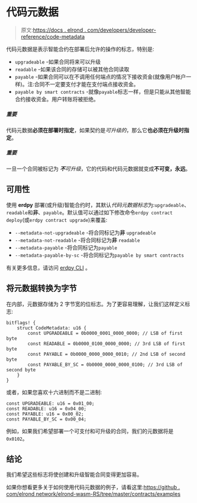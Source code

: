 # 代码元数据

> 原文:[https://docs . elrond . com/developers/developer-reference/code-metadata](https://docs.elrond.com/developers/developer-reference/code-metadata)

 代码元数据是表示智能合约在部署后允许的操作的标志，特别是:

*   `upgradeable` -如果合同将来可以升级
*   `readable` -如果该合同的存储可以被其他合同读取
*   `payable` -如果合同可以在不调用任何端点的情况下接收资金(就像用户帐户一样)。注:合同不一定要支付才能在支付端点接收资金。
*   `payable by smart contracts` -就像`payable`标志一样，但是只能从其他智能合约接收资金。用户转账将被拒绝。

##### 重要

代码元数据**必须在部署时指定**，如果契约是*可升级的*，那么它**也必须在升级时指定**。

##### 重要

一旦一个合同被标记为 ***不**可升级*，它的代码和代码元数据就变成**不可变，永远**。

## 可用性

使用 **erdpy** 部署(或升级)智能合约时，其默认*代码元数据标志*为:`upgradeable`、`readable`和**非**、`payable`。默认值可以通过如下修改命令`erdpy contract deploy`(或`erdpy contract upgrade`)来覆盖:

*   `--metadata-not-upgradeable` -将合同标记为**非** `upgradeable`
*   `--metadata-not-readable` -将合同标记为**非** `readable`
*   `--metadata-payable` -将合同标记为`payable`
*   `--metadata-payable-by-sc` -将合同标记为`payable by smart contracts`

有关更多信息，请访问 [erdpy CLI](/sdk-and-tools/erdpy/erdpy-cli) 。

## 将元数据转换为字节

在内部，元数据存储为 2 字节宽的位标志。为了更容易理解，让我们这样定义标志:

```
bitflags! {
    struct CodeMetadata: u16 {
        const UPGRADEABLE = 0b0000_0001_0000_0000; // LSB of first byte
        const READABLE = 0b0000_0100_0000_0000; // 3rd LSB of first byte
        const PAYABLE = 0b0000_0000_0000_0010; // 2nd LSB of second byte
        const PAYABLE_BY_SC = 0b0000_0000_0000_0100; // 3rd LSB of second byte
    }
} 
```

或者，如果您喜欢十六进制而不是二进制:

```
const UPGRADEABLE: u16 = 0x01_00;
const READABLE: u16 = 0x04_00;
const PAYABLE: u16 = 0x00_02;
const PAYABLE_BY_SC = 0x00_04; 
```

例如，如果我们希望部署一个可支付和可升级的合同，我们的元数据将是`0x0102`。

## 结论

我们希望这些标志将使创建和升级智能合同变得更加容易。

如果你想看更多关于如何使用代码元数据的例子，请看这里:[https://github . com/elrond network/elrond-wasm-RS/tree/master/contracts/examples](https://github.com/ElrondNetwork/elrond-wasm-rs/tree/master/contracts/examples)
